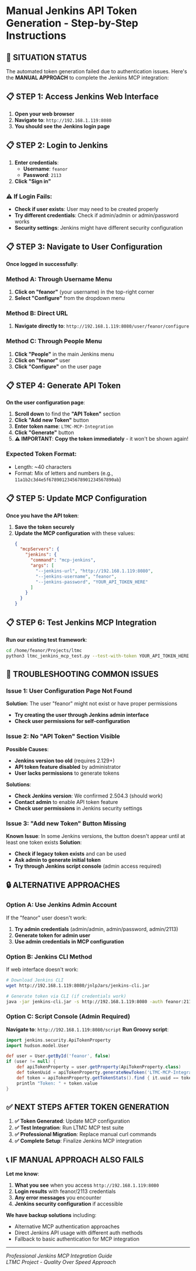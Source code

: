 # Manual Jenkins API Token Generation - Step-by-Step Instructions

## 🔧 **SITUATION STATUS**

The automated token generation failed due to authentication issues. Here's the **MANUAL APPROACH** to complete the Jenkins MCP integration:

## 📋 **STEP 1: Access Jenkins Web Interface**

1. **Open your web browser**
2. **Navigate to**: `http://192.168.1.119:8080`
3. **You should see the Jenkins login page**

## 📋 **STEP 2: Login to Jenkins**

1. **Enter credentials**:
   - **Username**: `feanor`
   - **Password**: `2113`
2. **Click "Sign in"**

### ⚠️ **If Login Fails**:
- **Check if user exists**: User may need to be created properly
- **Try different credentials**: Check if admin/admin or admin/password works
- **Security settings**: Jenkins might have different security configuration

## 📋 **STEP 3: Navigate to User Configuration**

**Once logged in successfully**:

### Method A: Through Username Menu
1. **Click on "feanor"** (your username) in the top-right corner
2. **Select "Configure"** from the dropdown menu

### Method B: Direct URL
1. **Navigate directly to**: `http://192.168.1.119:8080/user/feanor/configure`

### Method C: Through People Menu
1. **Click "People"** in the main Jenkins menu
2. **Click on "feanor"** user
3. **Click "Configure"** on the user page

## 📋 **STEP 4: Generate API Token**

**On the user configuration page**:

1. **Scroll down** to find the **"API Token"** section
2. **Click "Add new Token"** button
3. **Enter token name**: `LTMC-MCP-Integration`
4. **Click "Generate"** button
5. **⚠️ IMPORTANT**: **Copy the token immediately** - it won't be shown again!

### **Expected Token Format**:
- Length: ~40 characters
- Format: Mix of letters and numbers (e.g., `11a1b2c3d4e5f6789012345678901234567890ab`)

## 📋 **STEP 5: Update MCP Configuration**

**Once you have the API token**:

1. **Save the token securely**
2. **Update the MCP configuration** with these values:
   ```json
   {
     "mcpServers": {
       "jenkins": {
         "command": "mcp-jenkins",
         "args": [
           "--jenkins-url", "http://192.168.1.119:8080",
           "--jenkins-username", "feanor",
           "--jenkins-password", "YOUR_API_TOKEN_HERE"
         ]
       }
     }
   }
   ```

## 📋 **STEP 6: Test Jenkins MCP Integration**

**Run our existing test framework**:
```bash
cd /home/feanor/Projects/ltmc
python3 ltmc_jenkins_mcp_test.py --test-with-token YOUR_API_TOKEN_HERE
```

## 🔧 **TROUBLESHOOTING COMMON ISSUES**

### Issue 1: User Configuration Page Not Found
**Solution**: The user "feanor" might not exist or have proper permissions
- **Try creating the user through Jenkins admin interface**
- **Check user permissions for self-configuration**

### Issue 2: No "API Token" Section Visible
**Possible Causes**:
- **Jenkins version too old** (requires 2.129+)
- **API token feature disabled** by administrator
- **User lacks permissions** to generate tokens

**Solutions**:
- **Check Jenkins version**: We confirmed 2.504.3 (should work)
- **Contact admin** to enable API token feature
- **Check user permissions** in Jenkins security settings

### Issue 3: "Add new Token" Button Missing
**Known Issue**: In some Jenkins versions, the button doesn't appear until at least one token exists
**Solution**: 
- **Check if legacy token exists** and can be used
- **Ask admin to generate initial token**
- **Try through Jenkins script console** (admin access required)

## 🔒 **ALTERNATIVE APPROACHES**

### Option A: Use Jenkins Admin Account
If the "feanor" user doesn't work:
1. **Try admin credentials** (admin/admin, admin/password, admin/2113)
2. **Generate token for admin user**
3. **Use admin credentials in MCP configuration**

### Option B: Jenkins CLI Method
If web interface doesn't work:
```bash
# Download Jenkins CLI
wget http://192.168.1.119:8080/jnlpJars/jenkins-cli.jar

# Generate token via CLI (if credentials work)
java -jar jenkins-cli.jar -s http://192.168.1.119:8080 -auth feanor:2113 create-api-token LTMC-MCP-Integration
```

### Option C: Script Console (Admin Required)
**Navigate to**: `http://192.168.1.119:8080/script`
**Run Groovy script**:
```groovy
import jenkins.security.ApiTokenProperty
import hudson.model.User

def user = User.getById('feanor', false)
if (user != null) {
    def apiTokenProperty = user.getProperty(ApiTokenProperty.class)
    def tokenUuid = apiTokenProperty.generateNewToken('LTMC-MCP-Integration')
    def token = apiTokenProperty.getTokenStats().find { it.uuid == tokenUuid.uuid }
    println "Token: " + token.value
}
```

## ✅ **NEXT STEPS AFTER TOKEN GENERATION**

1. **✅ Token Generated**: Update MCP configuration 
2. **✅ Test Integration**: Run LTMC MCP test suite
3. **✅ Professional Migration**: Replace manual curl commands
4. **✅ Complete Setup**: Finalize Jenkins MCP integration

## 📞 **IF MANUAL APPROACH ALSO FAILS**

**Let me know**:
1. **What you see** when you access `http://192.168.1.119:8080`
2. **Login results** with feanor/2113 credentials
3. **Any error messages** you encounter
4. **Jenkins security configuration** if accessible

**We have backup solutions** including:
- Alternative MCP authentication approaches
- Direct Jenkins API usage with different auth methods
- Fallback to basic authentication for MCP integration

---
*Professional Jenkins MCP Integration Guide*  
*LTMC Project - Quality Over Speed Approach*